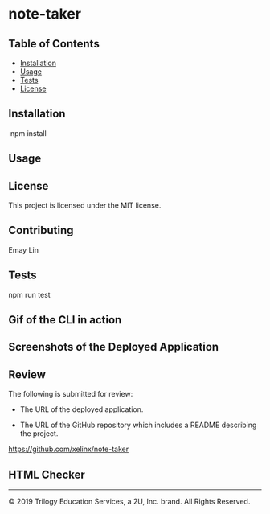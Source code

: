 # note-taker


## Table of Contents
  - [Installation](#installation)
  - [Usage](#usage)
  - [Tests](#tests)
  - [License](#license)

## Installation
  ​
npm install

## Usage


## License
This project is licensed under the MIT license.

## Contributing
Emay Lin

## Tests
npm run test

## Gif of the CLI in action


## Screenshots of the Deployed Application 


## Review

The following is submitted for review:

* The URL of the deployed application.



* The URL of the GitHub repository which includes a README describing the project.

https://github.com/xelinx/note-taker

## HTML Checker


- - -
© 2019 Trilogy Education Services, a 2U, Inc. brand. All Rights Reserved.
